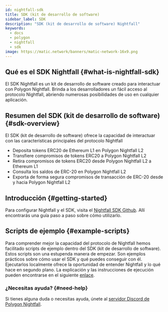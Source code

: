 ```yaml
---
id: nightfall-sdk
title: SDK (kit de desarrollo de software)
sidebar_label: SDK
description: "SDK (kit de desarrollo de software) Nightfall"
keywords:
  - docs
  - polygon
  - nightfall
  - sdk
image: https://matic.network/banners/matic-network-16x9.png
---
```


## Qué es el SDK Nightfall {#what-is-nightfall-sdk}
El SDK Nightfall es un kit de desarrollo de software creado para interactuar con Polygon Nightfall. Brinda a los desarrolladores un fácil acceso al protocolo Nightfall, abriendo numerosas posibilidades de uso en cualquier aplicación.

## Resumen del SDK (kit de desarrollo de software) {#sdk-overview}
El SDK (kit de desarrollo de software) ofrece la capacidad de interactuar con las características principales del protocolo Nightfall
- Deposita tokens ERC20 de Ethereum L1 en Polygon Nightfall L2
- Transfiere compromisos de tokens ERC20 a Polygon Nightfall L2
- Retira compromisos de tokens ERC20 desde Polygon Nightfall L2 a Ethereum L1
- Consulta los saldos de ERC-20 en Polygon Nightfall L2
- Exporta de forma segura compromisos de transacción de ERC-20 desde y hacia Polygon Nightfall L2


## Introducción {#getting-started}
Para configurar Nightfall y el SDK, visita el [Nightfall SDK Github](https://github.com/maticnetwork/nightfall-sdk#requirements).
 Allí encontrarás una guía paso a paso sobre cómo utilizarlo.

## Scripts de ejemplo {#example-scripts}
Para comprender mejor la capacidad del protocolo de Nightfall hemos facilitado scripts de ejemplo dentro del SDK (kit de desarrollo de software). Estos scripts son una estupenda manera de empezar. Son ejemplos prácticos sobre cómo usar el SDK y qué puedes conseguir con él. Ejecutarlos localmente ofrece la oportunidad de entender Nightfall y lo qué hace en segundo plano.
 La explicación y las instrucciones de ejecución pueden encontrarse en el siguiente [enlace](https://github.com/maticnetwork/nightfall-sdk#example-scripts).

### ¿Necesitas ayuda? {#need-help}
Si tienes alguna duda o necesitas ayuda, únete al [servidor Discord de Polygon Nightfall](https://discord.com/invite/pZkC3JV2bR).

